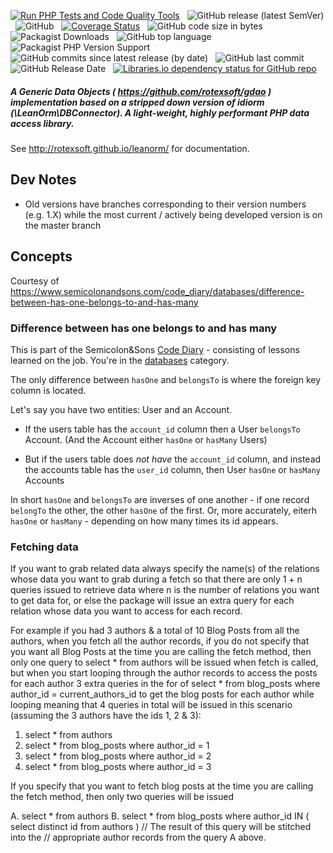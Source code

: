 [![Run PHP Tests and Code Quality Tools](https://github.com/rotexsoft/leanorm/actions/workflows/php.yml/badge.svg)](https://github.com/rotexsoft/leanorm/actions/workflows/php.yml) &nbsp; 
![GitHub release (latest SemVer)](https://img.shields.io/github/v/release/rotexsoft/leanorm) &nbsp; 
![GitHub](https://img.shields.io/github/license/rotexsoft/leanorm) &nbsp; 
[![Coverage Status](https://coveralls.io/repos/github/rotexsoft/leanorm/badge.svg)](https://coveralls.io/github/rotexsoft/leanorm) &nbsp; 
![GitHub code size in bytes](https://img.shields.io/github/languages/code-size/rotexsoft/leanorm) &nbsp; 
![Packagist Downloads](https://img.shields.io/packagist/dt/rotexsoft/leanorm) &nbsp; 
![GitHub top language](https://img.shields.io/github/languages/top/rotexsoft/leanorm) &nbsp; 
![Packagist PHP Version Support](https://img.shields.io/packagist/php-v/rotexsoft/leanorm) &nbsp; 
![GitHub commits since latest release (by date)](https://img.shields.io/github/commits-since/rotexsoft/leanorm/latest) &nbsp; 
![GitHub last commit](https://img.shields.io/github/last-commit/rotexsoft/leanorm) &nbsp; 
![GitHub Release Date](https://img.shields.io/github/release-date/rotexsoft/leanorm) &nbsp; 
<a href="https://libraries.io/github/rotexsoft/leanorm">
    <img alt="Libraries.io dependency status for GitHub repo" src="https://img.shields.io/librariesio/github/rotexsoft/leanorm">
</a>


##### A Generic Data Objects ( https://github.com/rotexsoft/gdao ) implementation based on a stripped down version of idiorm (\\LeanOrm\\DBConnector). A light-weight, highly performant PHP data access library. 

See http://rotexsoft.github.io/leanorm/ for documentation.

## Dev Notes

 * Old versions have branches corresponding to their version numbers (e.g. 1.X) 
while the most current / actively being developed version is on the master branch


## Concepts

Courtesy of https://www.semicolonandsons.com/code_diary/databases/difference-between-has-one-belongs-to-and-has-many

### Difference between has one belongs to and has many

This is part of the Semicolon&Sons [Code Diary](https://www.semicolonandsons.com/code_diary) - consisting of lessons learned on the job. You're in the [databases](https://www.semicolonandsons.com/code_diary/databases) category.


The only difference between `hasOne` and `belongsTo` is where the foreign key column is located.

Let's say you have two entities: User and an Account.

-   If the users table has the `account_id` column then a User `belongsTo` Account. (And the Account either `hasOne` or `hasMany` Users)
    
-   But if the users table does _not have_ the `account_id` column, and instead the accounts table has the `user_id` column, then User `hasOne` or `hasMany` Accounts
    

In short `hasOne` and `belongsTo` are inverses of one another - if one record `belongTo` the other, the other `hasOne` of the first. Or, more accurately, eiterh `hasOne` or `hasMany` - depending on how many times its id appears.


### Fetching data

If you want to grab related data always specify the name(s) of the relations whose data you want to grab during a fetch so that there are
only 1 + n queries issued to retrieve data where n is the number of relations you want to get data for, or else the package will issue 
an extra query for each relation whose data you want to access for each record.

For example if you had 3 authors & a total of 10 Blog Posts from all the authors, when you fetch all the author records, if you do not
specify that you want all Blog Posts at the time you are calling the fetch method, then only one query to select * from authors will
be issued when fetch is called, but when you start looping through the author records to access the posts for each author 3 extra queries
in the for of select * from blog_posts where author_id  = current_authors_id to get the blog posts for each author while looping meaning that
4 queries in total will be issued in this scenario (assuming the 3 authors have the ids 1, 2 & 3):

1. select * from authors
2. select * from blog_posts where author_id = 1
3. select * from blog_posts where author_id = 2
4. select * from blog_posts where author_id = 3

If you specify that you want to fetch blog posts at the time you are calling the fetch method, then only two queries will be issued

A. select * from authors
B. select * from blog_posts where author_id IN ( select distinct id from authors ) // The result of this query will be stitched into the 
                                                                                   // appropriate author records from the query A above.
